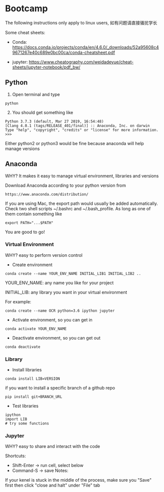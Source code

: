 # Bootcamp

The following instructions only apply to linux users, 如有问题请直接骚扰学长

Some cheat sheets:

- Conda: https://docs.conda.io/projects/conda/en/4.6.0/_downloads/52a95608c49671267e40c689e0bc00ca/conda-cheatsheet.pdf

- jupyter: https://www.cheatography.com/weidadeyue/cheat-sheets/jupyter-notebook/pdf_bw/

## Python
1. Open terminal and type
```
python
```
2. You should get something like
```
Python 3.7.3 (default, Mar 27 2019, 16:54:48) 
[Clang 4.0.1 (tags/RELEASE_401/final)] :: Anaconda, Inc. on darwin
Type "help", "copyright", "credits" or "license" for more information.
>>> 
```
Either python2 or python3 would be fine because anaconda will help manage versions

## Anaconda

WHY? It makes it easy to manage virtual environment, libraries and versions

Download Anaconda according to your python version from 
```
https://www.anaconda.com/distribution/
```
If you are using Mac, the export path would usually be added automatically. Check two shell scripts ~/.bashrc and ~/.bash_profile. As long as one of them contain something like
```
export PATH="...$PATH"
```
You are good to go!

### Virtual Environment
WHY? easy to perform version control
- Create environment
```
conda create --name YOUR_ENV_NAME INITIAL_LIB1 INITIAL_LIB2 ..
```
YOUR_ENV_NAME: any name you like for your project

INITIAL_LIB: any library you want in your virtual environment

For example:
```
conda create --name OCR python=3.6 ipython jupyter
```
- Activate environment, so you can get in
```
conda activate YOUR_ENV_NAME
```
- Deactivate environment, so you can get out
```
conda deactivate
```

### Library
- Install libraries
```
conda install LIB=VERSION
```
if you want to install a specific branch of a github repo
```
pip install git+BRANCH_URL
```
- Test libraries
```
ipython
import LIB
# try some functions
```

### Jupyter
WHY? easy to share and interact with the code

Shortcuts:
- Shift-Enter -> run cell, select below
- Command-S -> save
Notes:

If your kenel is stuck in the middle of the process, make sure you "Save" first then click "close and halt" under "File" tab
